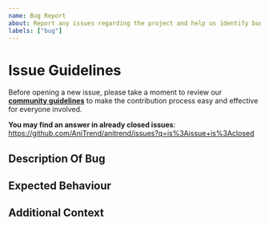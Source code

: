 ```yaml
---
name: Bug Report
about: Report any issues regarding the project and help us identify bugs quicker
labels: ["bug"]
---
```


# Issue Guidelines

Before opening a new issue, please take a moment to review our [**community guidelines**](https://github.com/AniTrend/anitrend/blob/master/CONTRIBUTING.md) to make the contribution process easy and effective for everyone involved.

**You may find an answer in already closed issues**:
https://github.com/AniTrend/anitrend/issues?q=is%3Aissue+is%3Aclosed


## Description Of Bug
<!--- A clear and concise description of what the bug is. -->


## Expected Behaviour
<!--- A clear and concise description of what you expect to happen. -->


## Additional Context
<!--- What are you trying to accomplish? Providing context helps us come up with a solution that is most useful in the real world, also include an logs if you have any in this section -->

